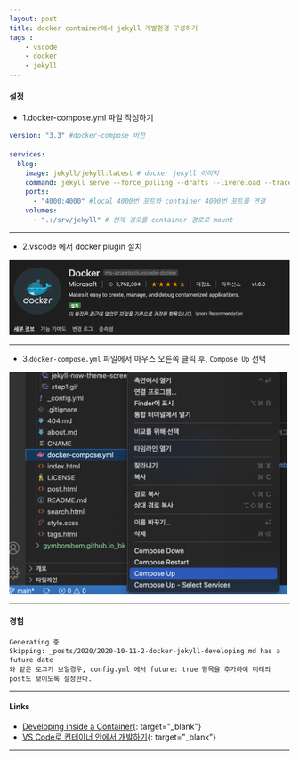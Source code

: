 ```yaml
---
layout: post
title: docker container에서 jekyll 개발환경 구성하기
tags :
    - vscode
    - docker
    - jekyll
---
```


#### 설정
* 1.docker-compose.yml 파일 작성하기

```yml
version: "3.3" #docker-compose 버전

services:
  blog:
    image: jekyll/jekyll:latest # docker jekyll 이미지
    command: jekyll serve --force_polling --drafts --livereload --trace #container run 시 실행할 명령
    ports:
      - "4000:4000" #local 4000번 포트와 container 4000번 포트를 연결
    volumes:
      - ".:/srv/jekyll" # 현재 경로를 container 경로로 mount
```
---

* 2.vscode 에서 docker plugin 설치
<img src="/images/posts/1.png">

---

* 3.`docker-compose.yml` 파일에서 마우스 오른쪽 클릭 후, `Compose Up` 선택
<img src="/images/posts/2.png" width="500" height="400">

---

#### 경험

```shell
Generating 중
Skipping: _posts/2020/2020-10-11-2-docker-jekyll-developing.md has a future date
와 같은 로그가 보일경우, config.yml 에서 future: true 항목을 추가하여 미래의 post도 보이도록 설정한다.
```
---

#### Links
* [Developing inside a Container](https://code.visualstudio.com/docs/remote/containers){: target="_blank"}<br> 
* [VS Code로 컨테이너 안에서 개발하기](https://medium.com/@ssowonny/vs-code로-컨테이너-안에서-개발하기-d8ed0950d69a){: target="_blank"}<br> 

---












